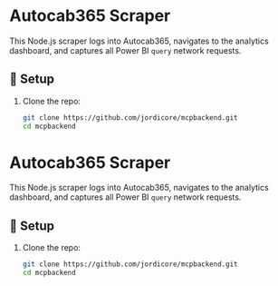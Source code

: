 # Autocab365 Scraper

This Node.js scraper logs into Autocab365, navigates to the analytics dashboard, and captures all Power BI `query` network requests.

## 🚀 Setup

1. Clone the repo:
   ```bash
   git clone https://github.com/jordicore/mcpbackend.git
   cd mcpbackend
# Autocab365 Scraper

This Node.js scraper logs into Autocab365, navigates to the analytics dashboard, and captures all Power BI `query` network requests.

## 🚀 Setup

1. Clone the repo:
   ```bash
   git clone https://github.com/jordicore/mcpbackend.git
   cd mcpbackend

